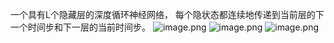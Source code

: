 一个具有L个隐藏层的深度循环神经网络， 每个隐状态都连续地传递到当前层的下一个时间步和下一层的当前时间步。
![image.png](https://cdn.jsdelivr.net/gh/Bluestone-work/image/image/20240930173151.png)
![image.png](https://cdn.jsdelivr.net/gh/Bluestone-work/image/image/20240930173359.png)
![image.png](https://cdn.jsdelivr.net/gh/Bluestone-work/image/image/20240930173536.png)
